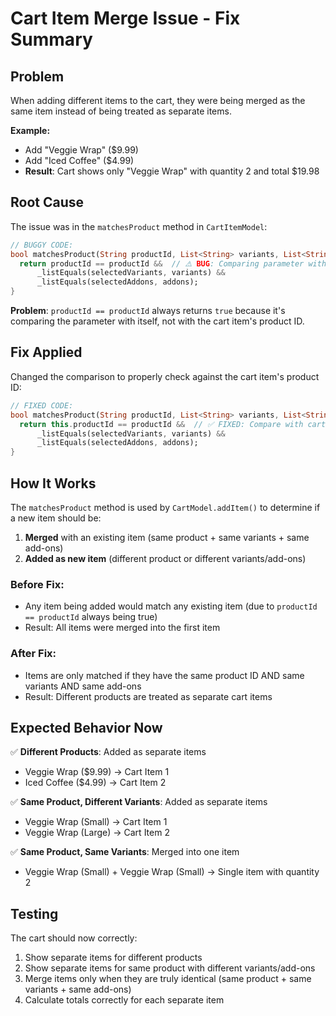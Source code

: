 # Cart Item Merge Issue - Fix Summary

## Problem
When adding different items to the cart, they were being merged as the same item instead of being treated as separate items.

**Example:**
- Add "Veggie Wrap" ($9.99)
- Add "Iced Coffee" ($4.99)
- **Result**: Cart shows only "Veggie Wrap" with quantity 2 and total $19.98

## Root Cause
The issue was in the `matchesProduct` method in `CartItemModel`:

```dart
// BUGGY CODE:
bool matchesProduct(String productId, List<String> variants, List<String> addons) {
  return productId == productId &&  // ⚠️ BUG: Comparing parameter with itself!
      _listEquals(selectedVariants, variants) &&
      _listEquals(selectedAddons, addons);
}
```

**Problem**: `productId == productId` always returns `true` because it's comparing the parameter with itself, not with the cart item's product ID.

## Fix Applied
Changed the comparison to properly check against the cart item's product ID:

```dart
// FIXED CODE:
bool matchesProduct(String productId, List<String> variants, List<String> addons) {
  return this.productId == productId &&  // ✅ FIXED: Compare with cart item's product ID
      _listEquals(selectedVariants, variants) &&
      _listEquals(selectedAddons, addons);
}
```

## How It Works
The `matchesProduct` method is used by `CartModel.addItem()` to determine if a new item should be:
1. **Merged** with an existing item (same product + same variants + same add-ons)
2. **Added as new item** (different product or different variants/add-ons)

### Before Fix:
- Any item being added would match any existing item (due to `productId == productId` always being true)
- Result: All items were merged into the first item

### After Fix:
- Items are only matched if they have the same product ID AND same variants AND same add-ons
- Result: Different products are treated as separate cart items

## Expected Behavior Now
✅ **Different Products**: Added as separate items
- Veggie Wrap ($9.99) → Cart Item 1
- Iced Coffee ($4.99) → Cart Item 2

✅ **Same Product, Different Variants**: Added as separate items
- Veggie Wrap (Small) → Cart Item 1
- Veggie Wrap (Large) → Cart Item 2

✅ **Same Product, Same Variants**: Merged into one item
- Veggie Wrap (Small) + Veggie Wrap (Small) → Single item with quantity 2

## Testing
The cart should now correctly:
1. Show separate items for different products
2. Show separate items for same product with different variants/add-ons
3. Merge items only when they are truly identical (same product + same variants + same add-ons)
4. Calculate totals correctly for each separate item
